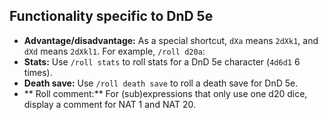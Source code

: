 ## Functionality specific to DnD 5e
- **Advantage/disadvantage:**
  As a special shortcut, `dXa` means `2dXk1`, and `dXd` means `2dXkl1`.
  For example, `/roll d20a`:
- **Stats:**
  Use `/roll stats` to roll stats for a DnD 5e character (`4d6d1` 6 times).
- **Death save:**
  Use `/roll death save` to roll a death save for DnD 5e.
- ** Roll comment:**
  For (sub)expressions that only use one d20 dice, display a comment for NAT 1 and NAT 20.

